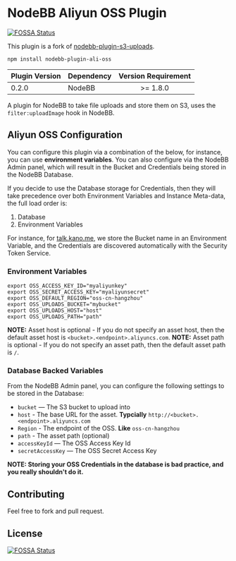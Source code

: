 # NodeBB Aliyun OSS Plugin

[![FOSSA Status](https://app.fossa.io/api/projects/git%2Bgithub.com%2Fziofat%2Fnodebb-plugin-ali-oss.svg?type=shield)](https://app.fossa.io/projects/git%2Bgithub.com%2Fziofat%2Fnodebb-plugin-ali-oss?ref=badge_shield)

This plugin is a fork of [nodebb-plugin-s3-uploads](https://github.com/LouiseMcMahon/nodebb-plugin-s3-uploads).

`npm install nodebb-plugin-ali-oss`

| Plugin Version | Dependency     | Version Requirement     |
| ---------------| -------------- |:-----------------------:|
| 0.2.0          | NodeBB         | >= 1.8.0                |

A plugin for NodeBB to take file uploads and store them on S3, uses the `filter:uploadImage` hook in NodeBB.

## Aliyun OSS Configuration

You can configure this plugin via a combination of the below, for instance, you can use **environment variables**. You can also configure via the NodeBB Admin panel, which will result in the Bucket and Credentials being stored in the NodeBB Database.

If you decide to use the Database storage for Credentials, then they will take precedence over both Environment Variables and Instance Meta-data, the full load order is:

1. Database
2. Environment Variables

For instance, for [talk.kano.me](http://talk.kano.me), we store the Bucket name in an Environment Variable, and the Credentials are discovered automatically with the Security Token Service.

### Environment Variables

```shell
export OSS_ACCESS_KEY_ID="myaliyunkey"
export OSS_SECRET_ACCESS_KEY="myaliyunsecret"
export OSS_DEFAULT_REGION="oss-cn-hangzhou"
export OSS_UPLOADS_BUCKET="mybucket"
export OSS_UPLOADS_HOST="host"
export OSS_UPLOADS_PATH="path"
```

**NOTE:** Asset host is optional - If you do not specify an asset host, then the default asset host is `<bucket>.<endpoint>.aliyuncs.com`.
**NOTE:** Asset path is optional - If you do not specify an asset path, then the default asset path is `/`.

### Database Backed Variables

From the NodeBB Admin panel, you can configure the following settings to be stored in the Database:

* `bucket` — The S3 bucket to upload into
* `host` - The base URL for the asset.  **Typcially** `http://<bucket>.<endpoint>.aliyuncs.com`
* `Region` - The endpoint of the OSS. **Like** `oss-cn-hangzhou`
* `path` - The asset path (optional)
* `accessKeyId` — The OSS Access Key Id
* `secretAccessKey` — The OSS Secret Access Key

**NOTE: Storing your OSS Credentials in the database is bad practice, and you really shouldn't do it.**

## Contributing

Feel free to fork and pull request.

## License

[![FOSSA Status](https://app.fossa.io/api/projects/git%2Bgithub.com%2Fziofat%2Fnodebb-plugin-ali-oss.svg?type=large)](https://app.fossa.io/projects/git%2Bgithub.com%2Fziofat%2Fnodebb-plugin-ali-oss?ref=badge_large)